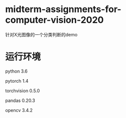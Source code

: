 # midterm-assignments-for-computer-vision-2020
针对X光图像的一个分类判断的demo

# 运行环境
python 3.6

pytorch 1.4

torchvision 0.5.0

pandas 0.20.3

opencv 3.4.2
